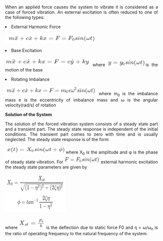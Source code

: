 <div  style="text-align: justify;">

When an applied force causes the system to vibrate it is considered as a case of forced vibration. An external excitation is often reduced to one of the following types:

<li>External Harmonic Force

[<img src="./images/sdof1.png" width="300" height="30"/>](./images/sdof1.png)

</li>
<li>Base Excitation

[<img src="./images/sdof2.png" width="280" height="30"/>](./images/sdof2.png)
where [<img src="./images/sdof8.png" width="125" height="20"/>](./images/sdof8.png)is the motion of the base</li>

<li>Rotating Imbalance

[<img src="./images/sdof3.png" width="300" height="30"/>](./images/sdof3.png) where m<sub>0</sub> is the imbalance mass e is the eccentricity of imbalance mass and ω is the angular velocity(rad/s) of rotation

</li>

**Solution of the System**

The solution of the forced vibration system consists of a steady state part and a transient part. The steady state response is independent of the initial conditions. The transient part comes to zero with time and is usually neglected. The steady state response is of the form

[<img src="./images/sdof4.png" width="200" height="25"/>](./images/sdof4.png)where X<sub>0</sub> is the amplitude and φ is the phase of steady state vibration. For [<img src="./images/sdof5.png" width="115" height="25"/>](./images/sdof5.png) external harmonic excitation the steady state parameters are given by

[<img src="./images/sdof6.png" width="200" height="125"/>](./images/sdof6.png)

where [<img src="./images/sdof7.png" width="85" height="40"/>](./images/sdof7.png) is the deflection due to static force F0 and η = ω/ω<sub>n</sub> is the ratio of operating frequency to the natural frequency of the system.

</div>
